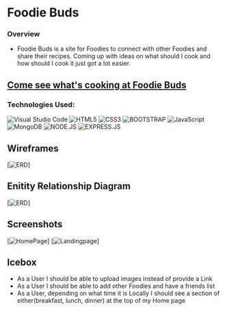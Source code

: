 # Foodie Buds
### Overview

- Foodie Buds is a site for Foodies to connect with other Foodies and share their recipes.  Coming up with ideas on what should I cook and how should I cook it just got a lot easier.

## [Come see what's cooking at Foodie Buds](https://foodie-buds.herokuapp.com/)

### Technologies Used:

![Visual Studio Code](https://img.shields.io/badge/Visual%20Studio%20Code-0078d7.svg?style=for-the-badge&logo=visual-studio-code&logoColor=white)
![HTML5](https://img.shields.io/badge/html5-%23E34F26.svg?style=for-the-badge&logo=html5&logoColor=white)
![CSS3](https://img.shields.io/badge/css3-%231572B6.svg?style=for-the-badge&logo=css3&logoColor=white)
![BOOTSTRAP](https://img.shields.io/badge/Bootstrap-563D7C?style=for-the-badge&logo=bootstrap&logoColor=white)
![JavaScript](https://img.shields.io/badge/javascript-%23323330.svg?style=for-the-badge&logo=javascript&logoColor=%23F7DF1E)
![MongoDB](https://img.shields.io/badge/MongoDB-4EA94B?style=for-the-badge&logo=mongodb&logoColor=white)
![NODE.JS](https://img.shields.io/badge/Node.js-339933?style=for-the-badge&logo=nodedotjs&logoColor=white)
![EXPRESS.JS](https://img.shields.io/badge/Express.js-000000?style=for-the-badge&logo=express&logoColor=white)

## Wireframes
[![ERD](https://trello.com/1/cards/62227b2ed864c71983b229cd/attachments/62227b2ed864c71983b229df/previews/62227b2fd864c71983b22a24/download/image.png)]

## Enitity Relationship Diagram 
[![ERD](https://trello.com/1/cards/6222877c998013888038dc53/attachments/6222877c998013888038dc66/previews/6222877d998013888038dc86/download/image.png)]



## Screenshots

[![HomePage](https://i.ibb.co/8KGtSSk/image.png)]
[![Landingpage](https://i.ibb.co/fXnLSsD/image.png)]

## Icebox

- As a User I should be able to upload images instead of provide a Link
- As a User I should be able to add other Foodies and have a friends list
- As a User, depending on what time it is Locally I should see a section of either(breakfast, lunch, dinner) at the top of my Home page 
  


